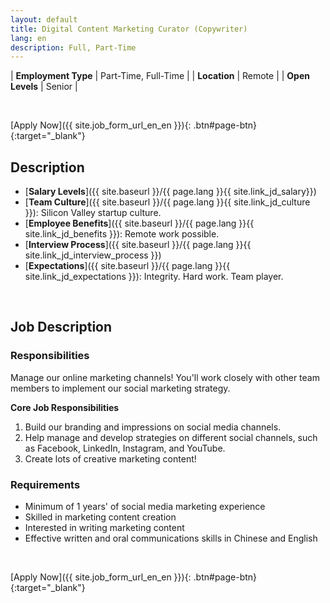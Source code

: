 ```yaml
---
layout: default
title: Digital Content Marketing Curator (Copywriter)
lang: en
description: Full, Part-Time
---
```


| **Employment Type** | Part-Time, Full-Time |
| **Location** | Remote |
| **Open Levels** | Senior |

<br>

[Apply Now]({{ site.job_form_url_en_en }}){: .btn#page-btn}{:target="_blank"}

## Description
- [**Salary Levels**]({{ site.baseurl }}/{{ page.lang }}{{ site.link_jd_salary}})
- [**Team Culture**]({{ site.baseurl }}/{{ page.lang }}{{ site.link_jd_culture }}): Silicon Valley startup culture.
- [**Employee Benefits**]({{ site.baseurl }}/{{ page.lang }}{{ site.link_jd_benefits }}): Remote work possible.
- [**Interview Process**]({{ site.baseurl }}/{{ page.lang }}{{ site.link_jd_interview_process }})
- [**Expectations**]({{ site.baseurl }}/{{ page.lang }}{{ site.link_jd_expectations }}): Integrity. Hard work. Team player.

<br>

## Job Description


### Responsibilities

Manage our online marketing channels! You'll work closely with other team members to implement our social marketing strategy.

**Core Job Responsibilities**

1. Build our branding and impressions on social media channels.
2. Help manage and develop strategies on different social channels, such as Facebook, LinkedIn, Instagram, and YouTube.
3. Create lots of creative marketing content!

### Requirements
- Minimum of 1 years' of social media marketing experience
- Skilled in marketing content creation
- Interested in writing marketing content
- Effective written and oral communications skills in Chinese and English
<br>

[Apply Now]({{ site.job_form_url_en_en }}){: .btn#page-btn}{:target="_blank"}

<br>